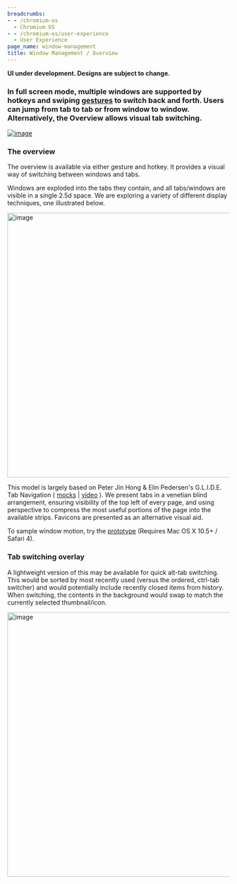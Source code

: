 ```yaml
---
breadcrumbs:
- - /chromium-os
  - Chromium OS
- - /chromium-os/user-experience
  - User Experience
page_name: window-management
title: Window Management / Overview
---
```


******UI under development. Designs are subject to change.******

### In full screen mode, multiple windows are supported by hotkeys and swiping [gestures](https://sites.google.com/a/google.com/chromeos/for-team-members/user-experience/multitouch) to switch back and forth. Users can jump from tab to tab or from window to window. Alternatively, the Overview allows visual tab switching.

[<img alt="image"
src="/chromium-os/user-experience/window-management/OverviewSketch.png">](/chromium-os/user-experience/window-management/OverviewSketch.png)

### The overview

The overview is available via either gesture and hotkey. It provides a visual
way of switching between windows and tabs.

Windows are exploded into the tabs they contain, and all tabs/windows are
visible in a single 2.5d space. We are exploring a variety of different display
techniques, one illustrated below.

[<img alt="image"
src="/chromium-os/user-experience/window-management/Overview.png"
width=600>](/chromium-os/user-experience/window-management/Overview.png)

This model is largely based on Peter Jin Hong & Elin Pedersen's G.L.I.D.E. Tab
Navigation (
[mocks](http://www.flickr.com/photos/peterheads/sets/72157620266552714/show/with/3651412293/)
| [video](http://www.youtube.com/watch?v=kTXvNdiP-rE) ). We present tabs in a
venetian blind arrangement, ensuring visibility of the top left of every page,
and using perspective to compress the most useful portions of the page into the
available strips. Favicons are presented as an alternative visual aid.

To sample window motion, try the
[prototype](/chromium-os/user-experience/window-management/Overview.app.1.0.0.zip)
(Requires Mac OS X 10.5+ / Safari 4).

### Tab switching overlay

A lightweight version of this may be available for quick alt-tab switching. This
would be sorted by most recently used (versus the ordered, ctrl-tab switcher)
and would potentially include recently closed items from history. When
switching, the contents in the background would swap to match the currently
selected thumbnail/icon.

[<img alt="image"
src="/chromium-os/user-experience/window-management/Chrome-OS-Overlay.png"
width=600>](/chromium-os/user-experience/window-management/Chrome-OS-Overlay.png)